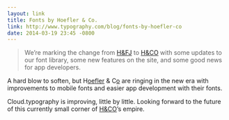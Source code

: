 ```yaml
---
layout: link
title: Fonts by Hoefler & Co.
link: http://www.typography.com/blog/fonts-by-hoefler-co
date: 2014-03-19 23:45 -0800
---
```


> We’re marking the change from [H&FJ](class:caps) to [H&CO](class:caps) with some updates to our font library, some new features on the site, and some good news for app developers.

A hard blow to soften, but H[oefler](class:caps) & C[o](class:caps) are ringing in the new era with improvements to mobile fonts and easier app development with their fonts.

Cloud.typography is improving, little by little. Looking forward to the future of this currently small corner of [H&CO](class:caps)’s empire.

